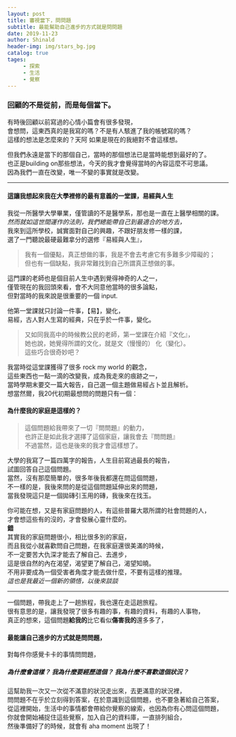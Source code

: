 ```yaml
---
layout: post
title: 審視當下，問問題
subtitle: 最能幫助自己進步的方式就是問問題
date: 2019-11-23
author: Shinald
header-img: img/stars_bg.jpg
catalog: true
tages: 
     - 探索
     - 生活
     - 覺察
---
```




### 回顧的不是從前，而是每個當下。

有時後回顧以前寫過的心情小篇會有很多發現，  
會想問，這東西真的是我寫的嗎？不是有人駭進了我的帳號寫的嗎？  
這樣的想法是怎麼來的？天阿 如果是現在的我絕對不會這樣想。

但我們永遠是當下的那個自己，當時的那個想法已是當時能想到最好的了。  
也正是building on那些想法，今天的我才會覺得當時的內容這麼不可思議。  
因為我們一直在改變，唯一不變的事實就是改變。

---
#### 這讓我想起來我在大學裡修的最有意義的一堂課，易經與人生  
我從一所醫學大學畢業，僅管讀的不是醫學系，那也是一直在上醫學相關的課。  
*然而就如這世間運作的法則，我們總能帶自己到最適合的地方去，*  
我來到這所學校，誠實面對自己的興趣，不跟好朋友修一樣的課，  
選了一門聽說最硬最難拿分的選修『易經與人生』，  
>我有一個優點，真正想做的事，我是不會去考慮它有多難多少障礙的；  
但也有一個缺點，我非常難找到自己所謂真正想做的事。  

這門課的老師也是個目前人生中遇到覺得神奇的人之一，  
僅管現在的我回頭來看，會不大同意他當時的很多論點，  
但對當時的我來說是很重要的一個 input.  

他第一堂課就只討論一件事，【易】，變化，  
易經，古人對人生寫的經典，只在乎於一件事，變化。  
>又如同我高中的時候教公民的老師，第一堂課在介紹『文化』，  
她也說，她覺得所謂的文化，就是文（慢慢的） 化（變化）。  
這些巧合很奇妙吧？  

我當時從這堂課獲得了很多 rock my world 的觀念，  
這些東西也一點一滴的改變我，成為我走來的痕跡之一，  
當時學期末要交一篇大報告，自己選一個主題做易經占卜並且解析。  
想當然爾，我20代初期最想問的問題只有一個：  
#### 為什麼我的家庭是這樣的？  


>這個問題給我帶來了一切『問問題』的動力，  
也許正是如此我才選擇了這個家庭，讓我會去『問問題』  
不過當然，這也是後來的我才會這樣想了。  

大學的我寫了一篇四萬字的報告，人生目前寫過最長的報告，  
試圖回答自己這個問題。  
當然，沒有那麼簡單的，很多年後我都還在問這個問題，  
不一樣的是，我後來問的是從這個問題延伸出來的問題，  
當我發現這只是一個拋磚引玉用的磚，我後來在找玉。  

你可能在想，又是有家庭問題的人，有這些普羅大眾所謂的社會問題的人，  
才會想這些有的沒的，才會發展心靈什麼的。  
**錯**  
其實我的家庭問題很小，相比很多別的家庭，  
而且我從小就喜歡問自己問題，在我家庭還很美滿的時候，  
不一定要苦大仇深才能去了解自己、去進步，  
這是很自然的內在渴望，渴望更了解自己，渴望知曉。  
不用非要成為一個受害者角度才能去做什麼，不要有這樣的推理。  
*這也是我最近一個新的領悟，以後來談談*

---
一個問題，帶我走上了一趟旅程，我也還在走這趟旅程。  
很有意思的是，讓我發現了很多有趣的事，有趣的資料，有趣的人事物，  
真正的想來，這個問題**給我的**比它看似**傷害我的**還多多了，  

#### 最能讓自己進步的方式就是問問題，  
對每件你感覺卡卡的事情問問題，  
##### 為什麼會這樣？ 我為什麼要經歷這個？ 我為什麼不喜歡這個狀況？  
這幫助我一次又一次從不滿意的狀況走出來，去更滿意的狀況裡，  
問問題不在乎於立刻得到答案，在於意識到這個問題，也不要急著給自己答案，  
從這裡開始，生活中的事情都會帶給你覺察的線索，也因為你有心問這個問題，  
你就會開始補捉住這些覺察，加入自己的資料庫，一直排列組合，  
然後準備好了的時候，就會有 aha moment 出現了！  




